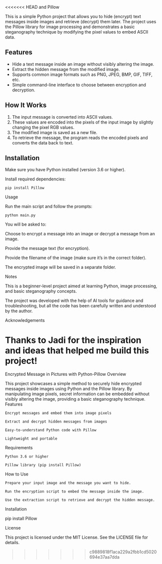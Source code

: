 <<<<<<< HEAD
and Pillow

This is a simple Python project that allows you to hide (encrypt) text messages inside images and retrieve (decrypt) them later. The project uses the Pillow library for image processing and demonstrates a basic steganography technique by modifying the pixel values to embed ASCII data.

## Features

- Hide a text message inside an image without visibly altering the image.
- Extract the hidden message from the modified image.
- Supports common image formats such as PNG, JPEG, BMP, GIF, TIFF, etc.
- Simple command-line interface to choose between encryption and decryption.

## How It Works

1. The input message is converted into ASCII values.
2. These values are encoded into the pixels of the input image by slightly changing the pixel RGB values.
3. The modified image is saved as a new file.
4. To retrieve the message, the program reads the encoded pixels and converts the data back to text.

## Installation

Make sure you have Python installed (version 3.6 or higher).

Install required dependencies:

```
pip install Pillow
```

Usage

Run the main script and follow the prompts:

```
python main.py
```

You will be asked to:

Choose to encrypt a message into an image or decrypt a message from an image.

Provide the message text (for encryption).

Provide the filename of the image (make sure it’s in the correct folder).


The encrypted image will be saved in a separate folder.

Notes

This is a beginner-level project aimed at learning Python, image processing, and basic steganography concepts.

The project was developed with the help of AI tools for guidance and troubleshooting, but all the code has been carefully written and understood by the author.


Acknowledgements

Thanks to Jadi for the inspiration and ideas that helped me build this project!
=======
Encrypted Message in Pictures with Python-Pillow
Overview

This project showcases a simple method to securely hide encrypted messages inside images using Python and the Pillow library.
By manipulating image pixels, secret information can be embedded without visibly altering the image, providing a basic steganography technique.
Features

    Encrypt messages and embed them into image pixels

    Extract and decrypt hidden messages from images

    Easy-to-understand Python code with Pillow

    Lightweight and portable

Requirements

    Python 3.6 or higher

    Pillow library (pip install Pillow)

How to Use

    Prepare your input image and the message you want to hide.

    Run the encryption script to embed the message inside the image.

    Use the extraction script to retrieve and decrypt the hidden message.

Installation

pip install Pillow

License

This project is licensed under the MIT License. See the LICENSE file for details.
>>>>>>> c9889818f1aca229a2fbb1cd5020694e37aa7dda
